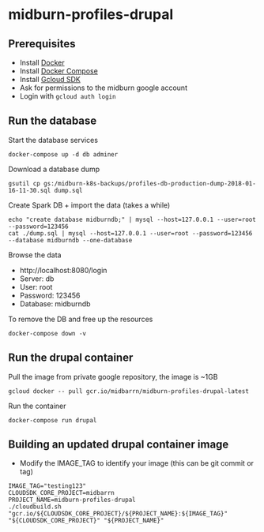# midburn-profiles-drupal


## Prerequisites

* Install [Docker](https://docs.docker.com/engine/installation/)
* Install [Docker Compose](https://docs.docker.com/compose/install/)
* Install [Gcloud SDK](https://cloud.google.com/sdk/downloads)
* Ask for permissions to the midburn google account
* Login with `gcloud auth login`


## Run the database

Start the database services

```
docker-compose up -d db adminer
```

Download a database dump

```
gsutil cp gs:/midburn-k8s-backups/profiles-db-production-dump-2018-01-16-11-30.sql dump.sql
```

Create Spark DB + import the data (takes a while)

```
echo "create database midburndb;" | mysql --host=127.0.0.1 --user=root --password=123456
cat ./dump.sql | mysql --host=127.0.0.1 --user=root --password=123456 --database midburndb --one-database
```

Browse the data

* http://localhost:8080/login
* Server: db
* User: root
* Password: 123456
* Database: midburndb

To remove the DB and free up the resources

```
docker-compose down -v
```


## Run the drupal container

Pull the image from private google repository, the image is ~1GB

```
gcloud docker -- pull gcr.io/midbarrn/midburn-profiles-drupal-latest
```

Run the container

```
docker-compose run drupal
```


## Building an updated drupal container image

* Modify the IMAGE_TAG to identify your image (this can be git commit or tag)

```
IMAGE_TAG="testing123"
CLOUDSDK_CORE_PROJECT=midbarrn
PROJECT_NAME=midburn-profiles-drupal
./cloudbuild.sh "gcr.io/${CLOUDSDK_CORE_PROJECT}/${PROJECT_NAME}:${IMAGE_TAG}" "${CLOUDSDK_CORE_PROJECT}" "${PROJECT_NAME}"
```

